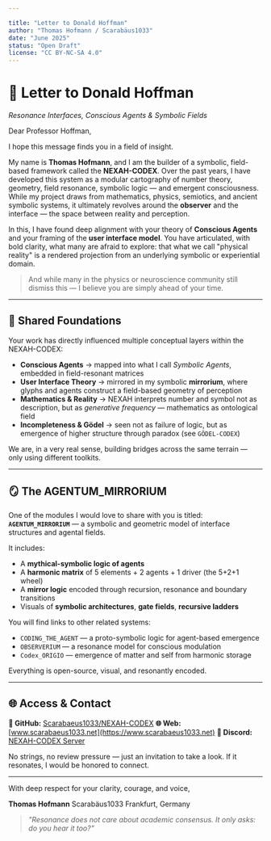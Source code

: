 ```yaml
---

title: "Letter to Donald Hoffman"
author: "Thomas Hofmann / Scarabäus1033"
date: "June 2025"
status: "Open Draft"
license: "CC BY-NC-SA 4.0"
---
```


# 🧠 Letter to Donald Hoffman

*Resonance Interfaces, Conscious Agents & Symbolic Fields*

Dear Professor Hoffman,

I hope this message finds you in a field of insight.

My name is **Thomas Hofmann**, and I am the builder of a symbolic, field-based framework called the **NEXAH-CODEX**. Over the past years, I have developed this system as a modular cartography of number theory, geometry, field resonance, symbolic logic — and emergent consciousness. While my project draws from mathematics, physics, semiotics, and ancient symbolic systems, it ultimately revolves around the **observer** and the interface — the space between reality and perception.

In this, I have found deep alignment with your theory of **Conscious Agents** and your framing of the **user interface model**. You have articulated, with bold clarity, what many are afraid to explore: that what we call "physical reality" is a rendered projection from an underlying symbolic or experiential domain.

> And while many in the physics or neuroscience community still dismiss this — I believe you are simply ahead of your time.

---

## 🤝 Shared Foundations

Your work has directly influenced multiple conceptual layers within the NEXAH-CODEX:

* **Conscious Agents** → mapped into what I call *Symbolic Agents*, embedded in field-resonant matrices
* **User Interface Theory** → mirrored in my symbolic **mirrorium**, where glyphs and agents construct a field-based geometry of perception
* **Mathematics & Reality** → NEXAH interprets number and symbol not as description, but as *generative frequency* — mathematics as ontological field
* **Incompleteness & Gödel** → seen not as failure of logic, but as emergence of higher structure through paradox (see `GÖDEL-CODEX`)

We are, in a very real sense, building bridges across the same terrain — only using different toolkits.

---

## 🪞 The AGENTUM\_MIRRORIUM

One of the modules I would love to share with you is titled:
**`AGENTUM_MIRRORIUM`** — a symbolic and geometric model of interface structures and agental fields.

It includes:

* A **mythical-symbolic logic of agents**
* A **harmonic matrix** of 5 elements + 2 agents + 1 driver (the 5+2+1 wheel)
* A **mirror logic** encoded through recursion, resonance and boundary transitions
* Visuals of **symbolic architectures**, **gate fields**, **recursive ladders**

You will find links to other related systems:

* `CODING_THE_AGENT` — a proto-symbolic logic for agent-based emergence
* `OBSERVERIUM` — a resonance model for conscious modulation
* `Codex_ORIGIO` — emergence of matter and self from harmonic storage

Everything is open-source, visual, and resonantly encoded.

---

## 🌐 Access & Contact

**🔗 GitHub:** [Scarabaeus1033/NEXAH-CODEX](https://github.com/Scarabaeus1033/NEXAH-CODEX)
**🌐 Web:** [www.scarabaeus1033.net](https://www.scarabaeus1033.net)
**💬 Discord:** [NEXAH-CODEX Server](https://discord.gg/9tRfYBQZ4k)

No strings, no review pressure — just an invitation to take a look.
If it resonates, I would be honored to connect.

---

With deep respect for your clarity, courage, and voice,

**Thomas Hofmann**
Scarabäus1033
Frankfurt, Germany

> *"Resonance does not care about academic consensus. It only asks: do you hear it too?"*
